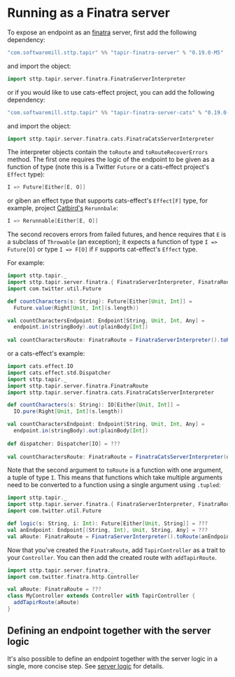 # Running as a Finatra server

To expose an endpoint as an [finatra](https://twitter.github.io/finatra/) server, first add the following 
dependency:

```scala
"com.softwaremill.sttp.tapir" %% "tapir-finatra-server" % "0.19.0-M5"
```

and import the object:

```scala
import sttp.tapir.server.finatra.FinatraServerInterpreter
```

or if you would like to use cats-effect project, you can add the following dependency:

```scala
"com.softwaremill.sttp.tapir" %% "tapir-finatra-server-cats" % "0.19.0-M5"
```

and import the object:

```scala
import sttp.tapir.server.finatra.cats.FinatraCatsServerInterpreter
```

The interpreter objects contain the `toRoute` and `toRouteRecoverErrors` method. The first one
requires the logic of the endpoint to be given as a function of type (note this is a Twitter `Future` or a cats-effect project's `Effect` type):

```scala
I => Future[Either[E, O]]
```

or giben an effect type that supports cats-effect's `Effect[F]` type, for example, project 
[Catbird's](https://github.com/travisbrown/catbird) `Rerunnbale`:

```scala
I => Rerunnable[Either[E, O]]
```

The second recovers errors from failed futures, and hence requires that `E` is a subclass of `Throwable` (an exception);
it expects a function of type `I => Future[O]` or type `I => F[O]` if `F` supports cat-effect's `Effect` type.

For example:

```scala
import sttp.tapir._
import sttp.tapir.server.finatra.{ FinatraServerInterpreter, FinatraRoute }
import com.twitter.util.Future

def countCharacters(s: String): Future[Either[Unit, Int]] =
  Future.value(Right[Unit, Int](s.length))

val countCharactersEndpoint: Endpoint[String, Unit, Int, Any] =
  endpoint.in(stringBody).out(plainBody[Int])
  
val countCharactersRoute: FinatraRoute = FinatraServerInterpreter().toRoute(countCharactersEndpoint)(countCharacters)
```

or a cats-effect's example:

```scala
import cats.effect.IO
import cats.effect.std.Dispatcher
import sttp.tapir._
import sttp.tapir.server.finatra.FinatraRoute
import sttp.tapir.server.finatra.cats.FinatraCatsServerInterpreter

def countCharacters(s: String): IO[Either[Unit, Int]] =
  IO.pure(Right[Unit, Int](s.length))

val countCharactersEndpoint: Endpoint[String, Unit, Int, Any] =
  endpoint.in(stringBody).out(plainBody[Int])
  
def dispatcher: Dispatcher[IO] = ???
  
val countCharactersRoute: FinatraRoute = FinatraCatsServerInterpreter(dispatcher).toRoute(countCharactersEndpoint)(countCharacters)
```

Note that the second argument to `toRoute` is a function with one argument, a tuple of type `I`.  This means that 
functions which take multiple arguments need to be converted to a function using a single argument using `.tupled`:

```scala
import sttp.tapir._
import sttp.tapir.server.finatra.{ FinatraServerInterpreter, FinatraRoute }
import com.twitter.util.Future

def logic(s: String, i: Int): Future[Either[Unit, String]] = ???
val anEndpoint: Endpoint[(String, Int), Unit, String, Any] = ???
val aRoute: FinatraRoute = FinatraServerInterpreter().toRoute(anEndpoint)((logic _).tupled)
```

Now that you've created the `FinatraRoute`, add `TapirController` as a trait to your `Controller`. You can then
add the created route with `addTapirRoute`.

```scala
import sttp.tapir.server.finatra._
import com.twitter.finatra.http.Controller

val aRoute: FinatraRoute = ???
class MyController extends Controller with TapirController {
  addTapirRoute(aRoute)
}
```

## Defining an endpoint together with the server logic

It's also possible to define an endpoint together with the server logic in a single, more concise step. See
[server logic](logic.md) for details.